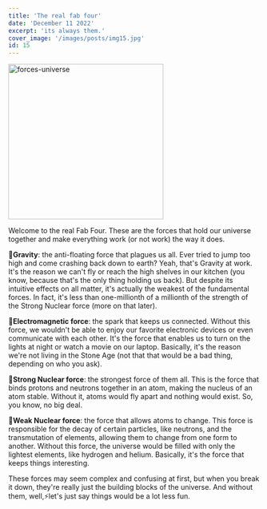 ```yaml
---
title: 'The real fab four'
date: 'December 11 2022'
excerpt: 'its always them.'
cover_image: '/images/posts/img15.jpg'
id: 15
---
```


<img src='/images/posts/img15.jpg' width='310' alt='forces-universe' />

Welcome to the real Fab Four. These are the forces that hold our universe together and make everything work (or not work) the way it does.

🌌**Gravity**: the anti-floating force that plagues us all. Ever tried to jump too high and come crashing back down to earth? Yeah, that's Gravity at work. It's the reason we can't fly or reach the high shelves in our kitchen (you know, because that's the only thing holding us back). But despite its intuitive effects on all matter, it's actually the weakest of the fundamental forces. In fact, it's less than one-millionth of a millionth of the strength of the Strong Nuclear force (more on that later).

🌌**Electromagnetic force**: the spark that keeps us connected. Without this force, we wouldn't be able to enjoy our favorite electronic devices or even communicate with each other. It's the force that enables us to turn on the lights at night or watch a movie on our laptop. Basically, it's the reason we're not living in the Stone Age (not that that would be a bad thing, depending on who you ask).

🌌**Strong Nuclear force**: the strongest force of them all. This is the force that binds protons and neutrons together in an atom, making the nucleus of an atom stable. Without it, atoms would fly apart and nothing would exist. So, you know, no big deal.

🌌**Weak Nuclear force**: the force that allows atoms to change. This force is responsible for the decay of certain particles, like neutrons, and the transmutation of elements, allowing them to change from one form to another. Without this force, the universe would be filled with only the lightest elements, like hydrogen and helium. Basically, it's the force that keeps things interesting.

These forces may seem complex and confusing at first, but when you break it down, they're really just the building blocks of the universe. And without them, well,⚡let's just say things would be a lot less fun.
